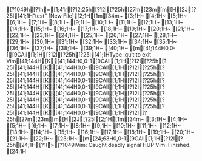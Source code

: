 [?1049h[?1h=[1;41r[?12;25h[?12l[?25h[27m[23m[m[H[2J[?25l[41;1H"test" [New File][2;1H[1m[34m~                                                                                                                                                                [3;1H~                                                                                                                                                                [4;1H~                                                                                                                                                                [5;1H~                                                                                                                                                                [6;1H~                                                                                                                                                                [7;1H~                                                                                                                                                                [8;1H~                                                                                                                                                                [9;1H~                                                                                                                                                                [10;1H~                                                                                                                                                                [11;1H~                                                                                                                                                                [12;1H~                                                                                                                                                                [13;1H~                                                                                                                                                                [14;1H~                                                                                                                                                                [15;1H~                                                                                                                                                                [16;1H~                                                                                                                                                                [17;1H~                                                                                                                                                                [18;1H~                                                                                                                                                                [19;1H~                                                                                                                                                                [20;1H~                                                                                                                                                                [21;1H~                                                                                                                                                                [22;1H~                                                                                                                                                                [23;1H~                                                                                                                                                                [24;1H~                                                                                                                                                                [25;1H~                                                                                                                                                                [26;1H~                                                                                                                                                                [27;1H~                                                                                                                                                                [28;1H~                                                                                                                                                                [29;1H~                                                                                                                                                                [30;1H~                                                                                                                                                                [31;1H~                                                                                                                                                                [32;1H~                                                                                                                                                                [33;1H~                                                                                                                                                                [34;1H~                                                                                                                                                                [35;1H~                                                                                                                                                                [36;1H~                                                                                                                                                                [37;1H~                                                                                                                                                                [38;1H~                                                                                                                                                                [39;1H~                                                                                                                                                                [40;1H~                                                                                                                                                                [m[41;144H0,0-1[9CAll[1;1H[?12l[?25h[?25l[41;1HType  :quit<Enter>  to exit Vim[41;144H[K[41;144H0,0-1[9CAll[1;1H[?12l[?25h[?25l[41;144H[K[41;144H0,0-1[9CAll[1;1H[?12l[?25h[?25l[41;144H[K[41;144H0,0-1[9CAll[1;1H[?12l[?25h[?25l[41;144H[K[41;144H0,0-1[9CAll[1;1H[?12l[?25h[?25l[41;144H[K[41;144H0,0-1[9CAll[1;1H[?12l[?25h[?25l[41;144H[K[41;144H0,0-1[9CAll[1;1H[?12l[?25h[?25l[41;144H[K[41;144H0,0-1[9CAll[1;1H[?12l[?25h[?25l[41;144H[K[41;144H0,0-1[9CAll[1;1H[?12l[?25h[?25l[41;144H[K[41;144H0,0-1[9CAll[1;1H[?12l[?25h[27m[23m[m[H[2J[?25l[2;1H[1m[34m~                                                                               [3;1H~                                                                               [4;1H~                                                                               [5;1H~                                                                               [6;1H~                                                                               [7;1H~                                                                               [8;1H~                                                                               [9;1H~                                                                               [10;1H~                                                                               [11;1H~                                                                               [12;1H~                                                                               [13;1H~                                                                               [14;1H~                                                                               [15;1H~                                                                               [16;1H~                                                                               [17;1H~                                                                               [18;1H~                                                                               [19;1H~                                                                               [20;1H~                                                                               [21;1H~                                                                               [22;1H~                                                                               [23;1H~                                                                               [m[24;63H0,0-1[9CAll[1;1H[?12l[?25h[24;1H[?1l>[?1049lVim: Caught deadly signal HUP
Vim: Finished.
[24;1H